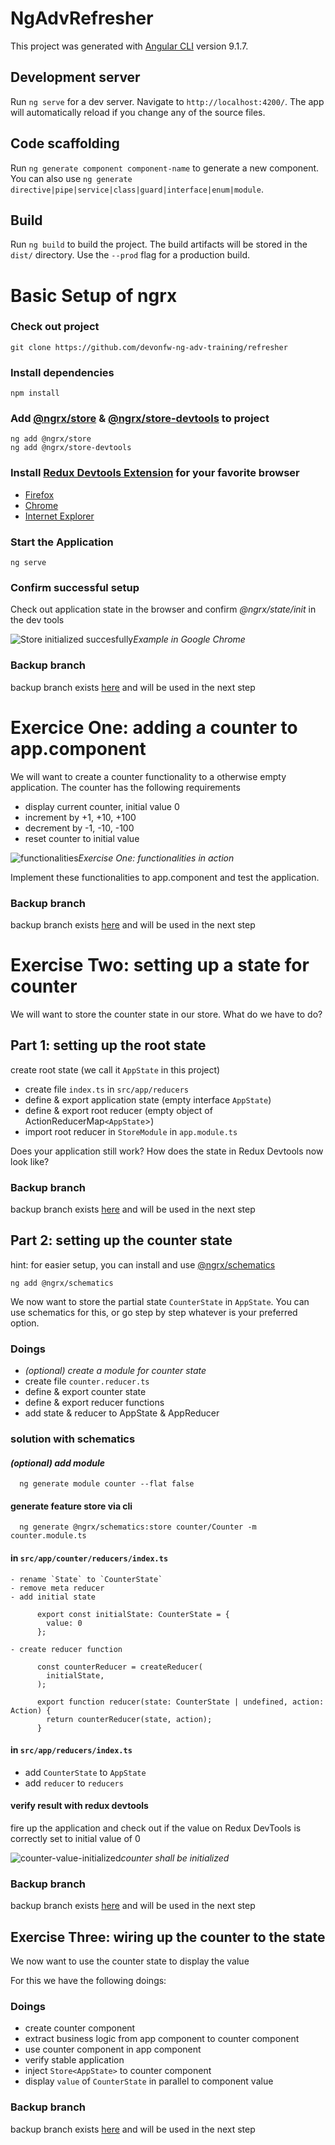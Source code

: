 # NgAdvRefresher

This project was generated with [Angular CLI](https://github.com/angular/angular-cli) version 9.1.7.

## Development server

Run `ng serve` for a dev server. Navigate to `http://localhost:4200/`. The app will automatically reload if you change any of the source files.

## Code scaffolding

Run `ng generate component component-name` to generate a new component. You can also use `ng generate directive|pipe|service|class|guard|interface|enum|module`.

## Build

Run `ng build` to build the project. The build artifacts will be stored in the `dist/` directory. Use the `--prod` flag for a production build.

# Basic Setup of ngrx

### Check out project
    
    git clone https://github.com/devonfw-ng-adv-training/refresher

### Install dependencies
    
    npm install 

### Add [@ngrx/store](https://ngrx.io/guide/store/install) &  [@ngrx/store-devtools](https://ngrx.io/guide/store-devtools/install) to project
    
    ng add @ngrx/store
    ng add @ngrx/store-devtools

### Install [Redux Devtools Extension](https://github.com/zalmoxisus/redux-devtools-extension) for your favorite browser
  
  - [Firefox](https://addons.mozilla.org/en-US/firefox/addon/reduxdevtools)
  - [Chrome](https://chrome.google.com/webstore/detail/redux-devtools/lmhkpmbekcpmknklioeibfkpmmfibljd)
  - [Internet Explorer](https://www.youtube.com/watch?v=oHg5SJYRHA0)

### Start the Application

    ng serve

### Confirm successful setup

Check out application state in the browser and confirm *@ngrx/state/init* in the dev tools

![Store initialized succesfully](https://user-images.githubusercontent.com/13346973/84490358-58f02000-aca3-11ea-919d-f90be2f998b3.png "Example in Google Chrome")*Example in Google Chrome*

### Backup branch

backup branch exists [here](https://github.com/devonfw-ng-adv-training/refresher/tree/1-finished-ngrx-setup) and will be used in the next step

# Exercice One: adding a counter to app.component

We will want to create a counter functionality to a otherwise empty application. The counter has the following requirements

- display current counter, initial value 0
- increment by +1, +10, +100
- decrement by -1, -10, -100
- reset counter to initial value

![functionalities](https://user-images.githubusercontent.com/13346973/84493043-6a3b2b80-aca7-11ea-9f2a-0dd667c6425f.gif)*Exercise One: functionalities in action*

Implement these functionalities to app.component and test the application.

### Backup branch

backup branch exists [here](https://github.com/devonfw-ng-adv-training/refresher/tree/2-start-exercise-two) and will be used in the next step


# Exercise Two: setting up a state for counter

We will want to store the counter state in our store. What do we have to do?

## Part 1: setting up the root state

create root state (we call it `AppState` in this project)

- create file `index.ts` in `src/app/reducers`
- define & export application state (empty interface `AppState`)
- define & export root reducer (empty object of ActionReducerMap`<AppState`>)
- import root reducer in `StoreModule` in `app.module.ts`

Does your application still work? How does the state in Redux Devtools now look like?

### Backup branch

backup branch exists [here](https://github.com/devonfw-ng-adv-training/refresher/tree/3-start-exercise-two-pt-two) and will be used in the next step

## Part 2: setting up the counter state

hint: for easier setup, you can install and use [@ngrx/schematics](https://ngrx.io/guide/schematics)
    
    ng add @ngrx/schematics

We now want to store the partial state `CounterState` in `AppState`. You can use schematics for this, or go step by step whatever is your preferred option.

### Doings

- *(optional) create a module for counter state*
- create file `counter.reducer.ts`
- define & export counter state
- define & export reducer functions
- add state & reducer to AppState & AppReducer


### solution with schematics

#### *(optional) add module*

      ng generate module counter --flat false

#### generate feature store via cli

      ng generate @ngrx/schematics:store counter/Counter -m counter.module.ts

#### in `src/app/counter/reducers/index.ts`

    - rename `State` to `CounterState` 
    - remove meta reducer
    - add initial state

          export const initialState: CounterState = {
            value: 0
          };

    - create reducer function

          const counterReducer = createReducer(
            initialState,
          );

          export function reducer(state: CounterState | undefined, action: Action) {
            return counterReducer(state, action);
          }

#### in `src/app/reducers/index.ts`

- add `CounterState` to `AppState`
- add `reducer` to `reducers`

#### verify result with redux devtools

fire up the application and check out if the value on Redux DevTools is correctly set to initial value of 0

![counter-value-initialized](https://user-images.githubusercontent.com/13346973/84502696-22bd9b00-acb9-11ea-8ff3-3dcdc3daefd2.png)*counter shall be initialized*


### Backup branch

backup branch exists [here](https://github.com/devonfw-ng-adv-training/refresher/tree/4-exercise-three-wiring-up-the-counter) and will be used in the next step


## Exercise Three: wiring up the counter to the state

We now want to use the counter state to display the value

For this we have the following doings:

### Doings

- create counter component
- extract business logic from app component to counter component
- use counter component in app component
- verify stable application
- inject `Store<AppState>` to counter component
- display `value` of `CounterState` in parallel to component value

### Backup branch

backup branch exists [here](https://github.com/devonfw-ng-adv-training/refresher/tree/5-exercise-four-defining-selectors) and will be used in the next step
